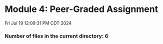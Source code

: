 # Module 4: Peer-Graded Assignment
Fri Jul 19 12:09:31 PM CDT 2024
### Number of files in the current directory: 6
